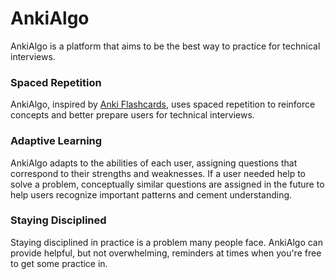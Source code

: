 # AnkiAlgo

AnkiAlgo is a platform that aims to be the best way to practice for technical interviews. 

### Spaced Repetition

AnkiAlgo, inspired by [Anki Flashcards](https://apps.ankiweb.net/), uses spaced repetition to reinforce concepts and better prepare users for technical interviews.

### Adaptive Learning

AnkiAlgo adapts to the abilities of each user, assigning questions that correspond to their strengths and weaknesses. If a user needed help to solve a problem, conceptually similar questions are assigned in the future to help users recognize important patterns and cement understanding. 

### Staying Disciplined

Staying disciplined in practice is a problem many people face. AnkiAlgo can provide helpful, but not overwhelming, reminders at times when you're free to get some practice in. 